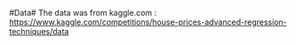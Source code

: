 #Data#
The data was from kaggle.com : https://www.kaggle.com/competitions/house-prices-advanced-regression-techniques/data
